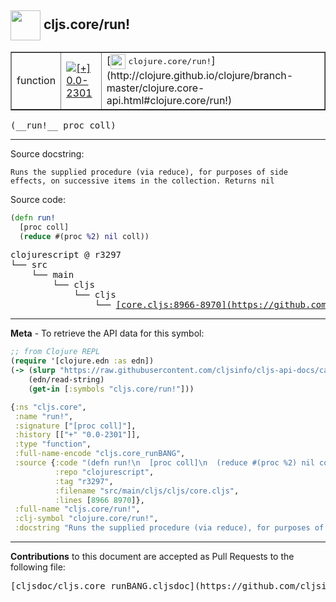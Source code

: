 ## <img width="48px" valign="middle" src="http://i.imgur.com/Hi20huC.png"> cljs.core/run!

 <table border="1">
<tr>

<td>function</td>
<td><a href="https://github.com/cljsinfo/cljs-api-docs/tree/0.0-2301"><img valign="middle" alt="[+] 0.0-2301" src="https://img.shields.io/badge/+-0.0--2301-lightgrey.svg"></a> </td>
<td>
[<img height="24px" valign="middle" src="http://i.imgur.com/1GjPKvB.png"> <samp>clojure.core/run!</samp>](http://clojure.github.io/clojure/branch-master/clojure.core-api.html#clojure.core/run!)
</td>
</tr>
</table>

 <samp>
(__run!__ proc coll)<br>
</samp>

---




Source docstring:

```
Runs the supplied procedure (via reduce), for purposes of side
effects, on successive items in the collection. Returns nil
```

Source code:

```clj
(defn run!
  [proc coll]
  (reduce #(proc %2) nil coll))
```

 <pre>
clojurescript @ r3297
└── src
    └── main
        └── cljs
            └── cljs
                └── <ins>[core.cljs:8966-8970](https://github.com/clojure/clojurescript/blob/r3297/src/main/cljs/cljs/core.cljs#L8966-L8970)</ins>
</pre>


---

__Meta__ - To retrieve the API data for this symbol:

```clj
;; from Clojure REPL
(require '[clojure.edn :as edn])
(-> (slurp "https://raw.githubusercontent.com/cljsinfo/cljs-api-docs/catalog/cljs-api.edn")
    (edn/read-string)
    (get-in [:symbols "cljs.core/run!"]))
```

```clj
{:ns "cljs.core",
 :name "run!",
 :signature ["[proc coll]"],
 :history [["+" "0.0-2301"]],
 :type "function",
 :full-name-encode "cljs.core_runBANG",
 :source {:code "(defn run!\n  [proc coll]\n  (reduce #(proc %2) nil coll))",
          :repo "clojurescript",
          :tag "r3297",
          :filename "src/main/cljs/cljs/core.cljs",
          :lines [8966 8970]},
 :full-name "cljs.core/run!",
 :clj-symbol "clojure.core/run!",
 :docstring "Runs the supplied procedure (via reduce), for purposes of side\neffects, on successive items in the collection. Returns nil"}

```

---

__Contributions__ to this document are accepted as Pull Requests to the following file:

 <pre>
[cljsdoc/cljs.core_runBANG.cljsdoc](https://github.com/cljsinfo/cljs-api-docs/blob/master/cljsdoc/cljs.core_runBANG.cljsdoc)
</pre>

